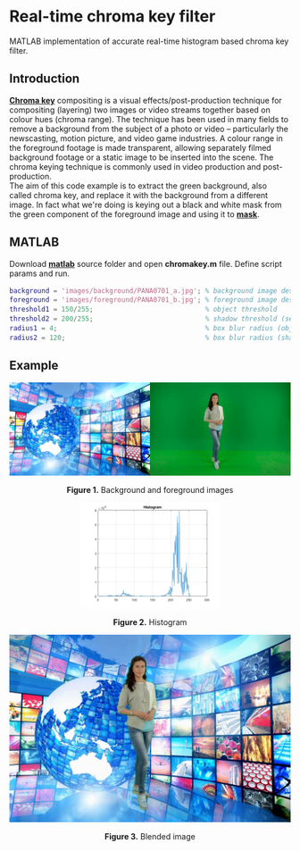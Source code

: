 # Real-time chroma key filter
MATLAB implementation of accurate real-time histogram based chroma key filter.  

## Introduction
[**Chroma key**](https://en.wikipedia.org/wiki/Chroma_key) compositing is a visual effects/post-production technique for compositing (layering) two images or video streams together based on colour hues (chroma range). The technique has been used in many fields to remove a background from the subject of a photo or video – particularly the newscasting, motion picture, and video game industries. A colour range in the foreground footage is made transparent, allowing separately filmed background footage or a static image to be inserted into the scene. The chroma keying technique is commonly used in video production and post-production.  
The aim of this code example is to extract the green background, also called chroma key, and replace it with the background from a different image. In fact what we're doing is keying out a black and white mask from the green component of the foreground image and using it to [**mask**](https://obsessive-coffee-disorder.com/chromakeying-in-matlab/).  

## MATLAB
Download [**matlab**](matlab) source folder and open **chromakey.m** file. Define script params and run.
```matlab
background = 'images/background/PANA0701_a.jpg'; % background image destination
foreground = 'images/foreground/PANA0701_b.jpg'; % foreground image destination
threshold1 = 150/255;                            % object threshold
threshold2 = 200/255;                            % shadow threshold (set equals to threshold1 to remove shadows)
radius1 = 4;                                     % box blur radius (object)
radius2 = 120;                                   % box blur radius (shadow)
```
## Example
<p align="center"><img width="50%" src="matlab/images/background/PANA0701_a.jpg"/><img width="50%" src="matlab/images/foreground/PANA0701_b.jpg"/></p>  
<p align="center"><b>Figure 1.</b> Background and foreground images</p>  

<p align="center"><img width="50%" src="docs/histogram.png" /></p>  
<p align="center"><b>Figure 2.</b> Histogram</p>  

<p align="center"><img width="100%" src="docs/result.png" /></p>  
<p align="center"><b>Figure 3.</b> Blended image</p>  
